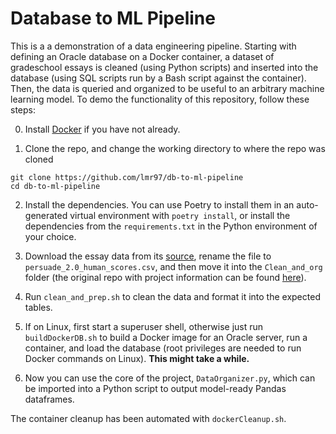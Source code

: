 # Database to ML Pipeline
This is a a demonstration of a data engineering pipeline. Starting with defining an Oracle database on a Docker container, a dataset of gradeschool essays is cleaned (using Python scripts) and inserted into the database (using SQL scripts run by a Bash script against the container). Then, the data is queried and organized to be useful to an arbitrary machine learning model. To demo the functionality of this repository, follow these steps:

0. Install [Docker](https://docs.docker.com/engine/install/) if you have not already.

1. Clone the repo, and change the working directory to where the repo was cloned 

```
git clone https://github.com/lmr97/db-to-ml-pipeline
cd db-to-ml-pipeline
```

2. Install the dependencies. You can use Poetry to install them in an auto-generated virtual environment with `poetry install`, or install the dependencies from the `requirements.txt` in the Python environment of your choice.

3. Download the essay data from its [source](https://drive.google.com/file/d/10U558k6ocLeIRIwapDH-IqXjq0neK1R7/view?usp=share_link), rename the file to `persuade_2.0_human_scores.csv`, and then move it into the `Clean_and_org` folder (the original repo with project information can be found [here](https://github.com/scrosseye/persuade_corpus_2.0)).
 
5. Run `clean_and_prep.sh` to clean the data and format it into the expected tables.

6. If on Linux, first start a superuser shell, otherwise just run `buildDockerDB.sh` to build a Docker image for an Oracle server, run a container, and load the database (root privileges are needed to run Docker commands on Linux). **This might take a while.**

6. Now you can use the core of the project, `DataOrganizer.py`, which can be imported into a Python script to output model-ready Pandas dataframes.

The container cleanup has been automated with `dockerCleanup.sh`.
